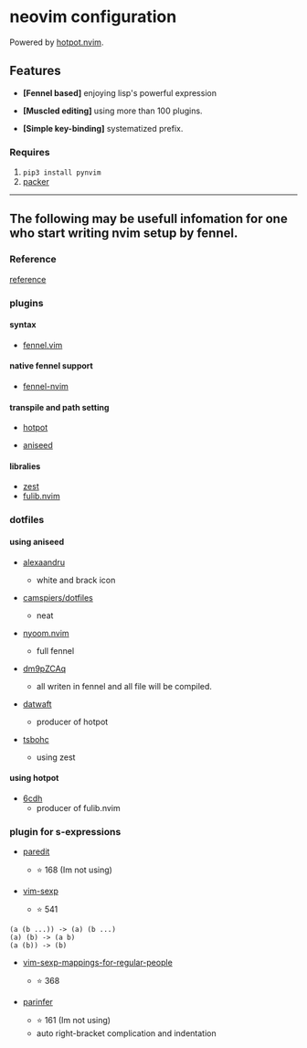 # neovim configuration

Powered by [hotpot.nvim](https://github.com/rktjmp/hotpot.nvim).

## Features

- **[Fennel based]** enjoying lisp's powerful expression

- **[Muscled editing]** using more than 100 plugins.

- **[Simple key-binding]** systematized prefix.

### Requires

1. ``pip3 install pynvim``
2. [packer](https://github.com/wbthomason/packer.nvim)

---

## The following may be usefull infomation for one who start writing nvim setup by fennel.

### Reference

[reference](https://fennel-lang.org/reference)

### plugins

#### syntax

- [fennel.vim](https://github.com/bakpakin/fennel.vim')

#### native fennel support

- [fennel-nvim](https://github.com/jaawerth/fennel-nvim')

#### transpile and path setting

- [hotpot](https://github.com/rktjmp/hotpot.nvim)

- [aniseed](https://github.com/Olical/aniseed)

#### libralies

- [zest](https://github.com/tsbohc/zest.nvim)
- [fulib.nvim](https://github.com/6cdh/fulib.nvim)

### dotfiles

#### using aniseed
- [alexaandru](https://github.com/alexaandru/nvim-config/tree/master/fnl)
    - white and brack icon

- [camspiers/dotfiles](https://github.com/camspiers/dotfiles/blob/master/files/.config/nvim/fnl/options.fnl)
    - neat

- [nyoom.nvim](https://www.libhunt.com/topic/neovim-dotfiles)
    - full fennel

- [dm9pZCAq](https://notabug.org/dm9pZCAq/dotfiles/src/master/.config/nvim)
    - all writen in fennel and all file will be compiled.

- [datwaft](https://github.com/datwaft/nvim.conf/blob/main/fnl/conf/settings.fnl)
    - producer of hotpot

- [tsbohc](https://github.com/tsbohc/.garden/tree/master/etc/nvim_old/config/fnl/core)
    - using zest

#### using hotpot

 - [6cdh](https://github.com/6cdh/dotfiles/tree/main/editor/nvim)
     - producer of fulib.nvim

### plugin for s-expressions

- [paredit](https://github.com/vim-scripts/paredit.vim)
    - ⭐ 168 (Im not using)

- [vim-sexp](https://github.com/guns/vim-sexp)
    - ⭐ 541

```
(a (b ...)) -> (a) (b ...)
(a) (b) -> (a b)
(a (b)) -> (b)
```

- [vim-sexp-mappings-for-regular-people](https://github.com/tpope/vim-sexp-mappings-for-regular-people)
    - ⭐ 368

- [parinfer](https://github.com/bhurlow/vim-parinfer)
    - ⭐ 161 (Im not using)
    - auto right-bracket complication and indentation
